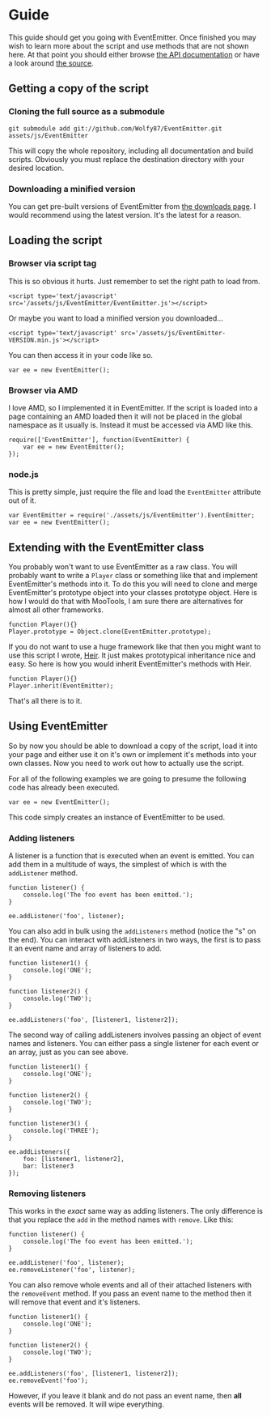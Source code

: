 # Guide

This guide should get you going with EventEmitter. Once finished you may wish to learn more about the script and use methods that are not shown here. At that point you should either browse [the API documentation](https://github.com/Wolfy87/EventEmitter/blob/master/docs/api.md) or have a look around [the source](https://github.com/Wolfy87/EventEmitter/blob/master/EventEmitter.js).

## Getting a copy of the script

### Cloning the full source as a submodule

    git submodule add git://github.com/Wolfy87/EventEmitter.git assets/js/EventEmitter

This will copy the whole repository, including all documentation and build scripts. Obviously you must replace the destination directory with your desired location.

### Downloading a minified version

You can get pre-built versions of EventEmitter from [the downloads page](https://github.com/Wolfy87/EventEmitter/downloads). I would recommend using the latest version. It's the latest for a reason.

## Loading the script

### Browser via script tag

This is so obvious it hurts. Just remember to set the right path to load from.

    <script type='text/javascript' src='/assets/js/EventEmitter/EventEmitter.js'></script>

Or maybe you want to load a minified version you downloaded...

    <script type='text/javascript' src='/assets/js/EventEmitter-VERSION.min.js'></script>

You can then access it in your code like so.

    var ee = new EventEmitter();

### Browser via AMD

I love AMD, so I implemented it in EventEmitter. If the script is loaded into a page containing an AMD loaded then it will not be placed in the global namespace as it usually is. Instead it must be accessed via AMD like this.

    require(['EventEmitter'], function(EventEmitter) {
        var ee = new EventEmitter();
    });

### node.js

This is pretty simple, just require the file and load the `EventEmitter` attribute out of it.

    var EventEmitter = require('./assets/js/EventEmitter').EventEmitter;
    var ee = new EventEmitter();

## Extending with the EventEmitter class

You probably won't want to use EventEmitter as a raw class. You will probably want to write a `Player` class or something like that and implement EventEmitter's methods into it. To do this you will need to clone and merge EventEmitter's prototype object into your classes prototype object. Here is how I would do that with MooTools, I am sure there are alternatives for almost all other frameworks.

    function Player(){}
    Player.prototype = Object.clone(EventEmitter.prototype);

If you do not want to use a huge framework like that then you might want to use this script I wrote, [Heir](https://github.com/Wolfy87/Heir). It just makes prototypical inheritance nice and easy. So here is how you would inherit EventEmitter's methods with Heir.

    function Player(){}
    Player.inherit(EventEmitter);

That's all there is to it.

## Using EventEmitter

So by now you should be able to download a copy of the script, load it into your page and either use it on it's own or implement it's methods into your own classes. Now you need to work out how to actually use the script.

For all of the following examples we are going to presume the following code has already been executed.

    var ee = new EventEmitter();

This code simply creates an instance of EventEmitter to be used.

### Adding listeners

A listener is a function that is executed when an event is emitted. You can add them in a multitude of ways, the simplest of which is with the `addListener` method.

    function listener() {
        console.log('The foo event has been emitted.');
    }
    
    ee.addListener('foo', listener);

You can also add in bulk using the `addListeners` method (notice the "s" on the end). You can interact with addListeners in two ways, the first is to pass it an event name and array of listeners to add.

    function listener1() {
        console.log('ONE');
    }
    
    function listener2() {
        console.log('TWO');
    }
    
    ee.addListeners('foo', [listener1, listener2]);

The second way of calling addListeners involves passing an object of event names and listeners. You can either pass a single listener for each event or an array, just as you can see above.

    function listener1() {
        console.log('ONE');
    }
    
    function listener2() {
        console.log('TWO');
    }
    
    function listener3() {
        console.log('THREE');
    }
    
    ee.addListeners({
        foo: [listener1, listener2],
        bar: listener3
    });

### Removing listeners

This works in the _exact_ same way as adding listeners. The only difference is that you replace the `add` in the method names with `remove`. Like this:

    function listener() {
        console.log('The foo event has been emitted.');
    }
    
    ee.addListener('foo', listener);
    ee.removeListener('foo', listener);

You can also remove whole events and all of their attached listeners with the `removeEvent` method. If you pass an event name to the method then it will remove that event and it's listeners.

    function listener1() {
        console.log('ONE');
    }
    
    function listener2() {
        console.log('TWO');
    }
    
    ee.addListeners('foo', [listener1, listener2]);
    ee.removeEvent('foo');

However, if you leave it blank and do not pass an event name, then **all** events will be removed. It will wipe everything.
